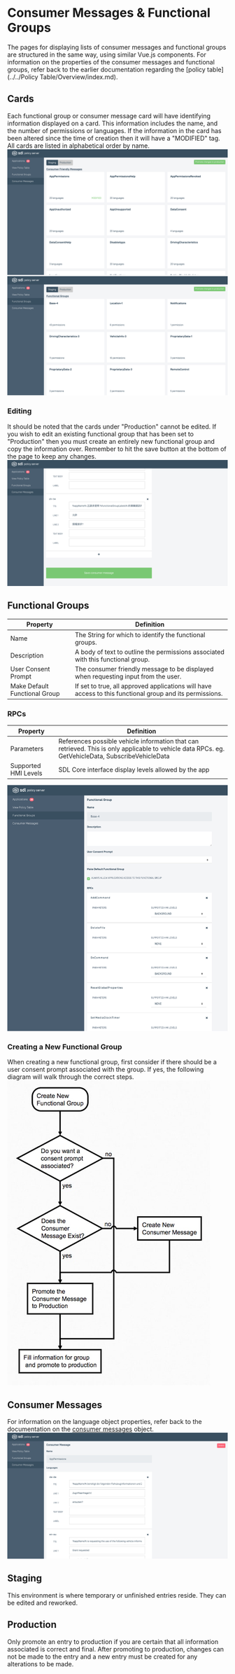 # Consumer Messages & Functional Groups
The pages for displaying lists of consumer messages and functional groups are structured in the same way, using similar Vue.js components. For information on the properties of the consumer messages and functional groups, refer back to the earlier documentation regarding the [policy table](../../Policy Table/Overview/index.md).

## Cards
Each functional group or consumer message card will have identifying information displayed on a card. This information includes the name, and the number of permissions or languages. If the information in the card has been altered since the time of creation then it will have a "MODIFIED" tag. All cards are listed in alphabetical order by name.
![Consumer-Messages-List.png](./assets/Consumer-Messages-List.png)
![Functional-Groups-List.png](./assets/Functional-Groups-List.png)

### Editing
It should be noted that the cards under "Production" cannot be edited. If you wish to edit an existing functional group that has been set to "Production" then you must create an entirely new functional group and copy the information over. Remember to hit the save button at the bottom of the page to keep any changes.
![Consumer-Messages-Save-Button](./assets/Consumer-Messages-Save-Button.png) 

## Functional Groups
| Property | Definition |
|----------|---------|
| Name | The String for which to identify the functional groups. |
| Description | A body of text to outline the permissions associated with this functional group. |
| User Consent Prompt | The consumer friendly message to be displayed when requesting input from the user. |
| Make Default Functional Group | If set to true, all approved applications will have access to this functional group and its permissions. |

### RPCs
| Property | Definition |
|----------|---------|
| Parameters | References possible vehicle information that can retrieved. This is only applicable to vehicle data RPCs. eg. GetVehicleData, SubscribeVehicleData |
| Supported HMI Levels | SDL Core interface display levels allowed by the app |

![Functional-Groups](./assets/Functional-Groups.png)

### Creating a New Functional Group
When creating a new functional group, first consider if there should be a user consent prompt associated with the group. If yes, the following diagram will walk through the correct steps.
![New Functional Group Sequence Diagram](./assets/functional_group_flowchart.jpg)

## Consumer Messages
For information on the language object properties, refer back to the documentation on the <a href="../../Policy Table/Consumer Friendly Messages/index.md">consumer messages</a> object.
![Consumer-Messages](./assets/Consumer-Messages.png)

## Staging
This environment is where temporary or unfinished entries reside. They can be edited and reworked.

## Production
Only promote an entry to production if you are certain that all information associated is correct and final. After promoting to production, changes can not be made to the entry and a new entry must be created for any alterations to be made.